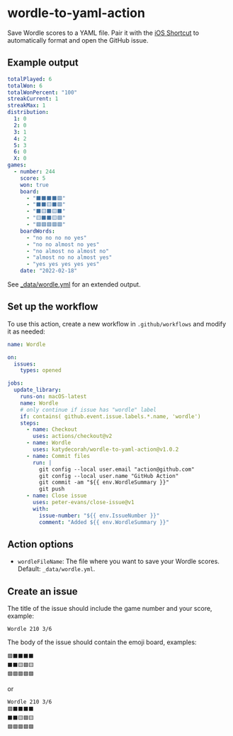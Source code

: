 # wordle-to-yaml-action

Save Wordle scores to a YAML file. Pair it with the [iOS Shortcut](shortcut/README.md) to automatically format and open the GitHub issue.

## Example output

```yaml
totalPlayed: 6
totalWon: 6
totalWonPercent: "100"
streakCurrent: 1
streakMax: 1
distribution:
  1: 0
  2: 0
  3: 1
  4: 2
  5: 3
  6: 0
  X: 0
games:
  - number: 244
    score: 5
    won: true
    board:
      - "⬛⬛⬛⬛🟩"
      - "⬛⬛🟨⬛🟩"
      - "⬛🟨⬛🟨⬛"
      - "🟨⬛⬛🟨🟩"
      - "🟩🟩🟩🟩🟩"
    boardWords:
      - "no no no no yes"
      - "no no almost no yes"
      - "no almost no almost no"
      - "almost no no almost yes"
      - "yes yes yes yes yes"
    date: "2022-02-18"
```

See [\_data/wordle.yml](https://github.com/katydecorah/wordle-to-yaml-action/blob/main/_data/wordle.yml) for an extended output.

<!-- START GENERATED DOCUMENTATION -->

## Set up the workflow

To use this action, create a new workflow in `.github/workflows` and modify it as needed:

```yml
name: Wordle

on:
  issues:
    types: opened

jobs:
  update_library:
    runs-on: macOS-latest
    name: Wordle
    # only continue if issue has "wordle" label
    if: contains( github.event.issue.labels.*.name, 'wordle')
    steps:
      - name: Checkout
        uses: actions/checkout@v2
      - name: Wordle
        uses: katydecorah/wordle-to-yaml-action@v1.0.2
      - name: Commit files
        run: |
          git config --local user.email "action@github.com"
          git config --local user.name "GitHub Action"
          git commit -am "${{ env.WordleSummary }}"
          git push
      - name: Close issue
        uses: peter-evans/close-issue@v1
        with:
          issue-number: "${{ env.IssueNumber }}"
          comment: "Added ${{ env.WordleSummary }}"
```

## Action options

- `wordleFileName`: The file where you want to save your Wordle scores. Default: `_data/wordle.yml`.

<!-- END GENERATED DOCUMENTATION -->

## Create an issue

The title of the issue should include the game number and your score, example:

```
Wordle 210 3/6
```

The body of the issue should contain the emoji board, examples:

```
🟩⬛⬛⬛⬛
⬛⬛🟨🟩🟨
🟩🟩🟩🟩🟩
```

or

```
Wordle 210 3/6
🟩⬛⬛⬛⬛
⬛⬛🟨🟩🟨
🟩🟩🟩🟩🟩
```
